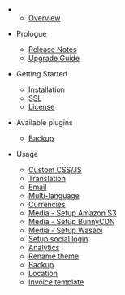 - 
    - [Overview](overview.md)
- Prologue
    - [Release Notes](releases.md)
    - [Upgrade Guide](upgrade.md)
- Getting Started
    - [Installation](installation.md)
    - [SSL](ssl.md)
    - [License](license.md)

- Available plugins
  - [Backup](plugin-backup.md)

- Usage
  - [Custom CSS/JS](usage-custom-css-js.md)
  - [Translation](usage-translation.md)
  - [Email](usage-email.md)
  - [Multi-language](usage-multi-language.md)
  - [Currencies](usage-currencies.md)
  - [Media - Setup Amazon S3](usage-media-s3.md)
  - [Media - Setup BunnyCDN](usage-media-bunnycdn.md)
  - [Media - Setup Wasabi](usage-media-wasabi.md)
  - [Setup social login](usage-social-login.md)
  - [Analytics](usage-analytics.md)
  - [Rename theme](theme-rename.md)
  - [Backup](usage-backup.md)
  - [Location](usage-location.md)
  - [Invoice template](invoice-template.md)
